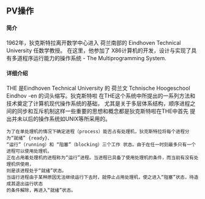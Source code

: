 

## PV操作

#### 简介

  1962年，狄克斯特拉离开数学中心进入 荷兰南部的 Eindhoven Technical University 任数学教授。
  在这里，他参加了 X86计算机的开发，设计与实现了具有多道程序运行能力的操作系统 - The Multiprogramming System.
  
#### 详细介绍

  THE 是Eindhoven Technical University 的 荷兰文 Tchnische Hoogeschool Eindhov -en 的词头缩写。狄克斯特啦
  在THE这个系统中所提出的一系列方法和技术奠定了计算机现代操作系统的基础，
  尤其是关于多层体系结构，顺序进程之间的同步和互斥机制这样一些重要的思想和概念都是狄克斯特啦在THE中首先
  提出并未以后的操作系统如UNIX等所采用的。
  
    为了在单处理机的情况下确定进程（process）能否占有处理机，狄克斯特拉将每个进程分为“就绪” {ready}、
    “运行”（running）和 “阻塞”（blocking）三个工作 状态。由于在任一时刻最多只有一个进程可以使用处理机，
    正在占用着处理机的进程称为“运行”进程。当进程已具备了使用处理机的条件，而当前有没有处理机供使用，
    则是该进程处于“就绪”状态。
    当运行进程由于某种原因无法继续运行下去时，就停止占用处理机，使之进入“阻塞”状态，待造成其退出运行状态
    的条件解除，再进入“就绪”状态。
